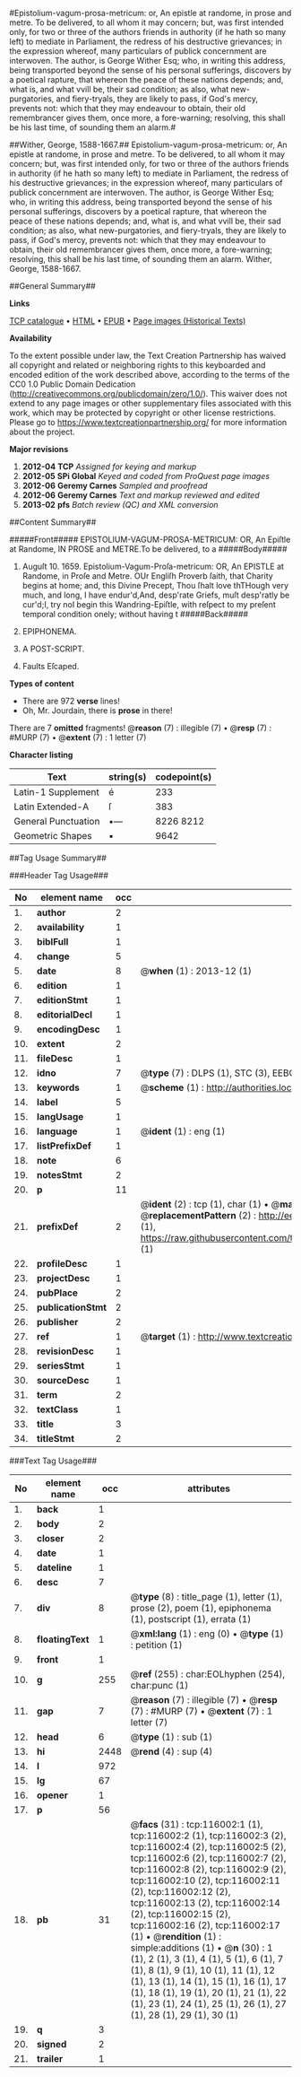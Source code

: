 #Epistolium-vagum-prosa-metricum: or, An epistle at randome, in prose and metre. To be delivered, to all whom it may concern; but, was first intended only, for two or three of the authors friends in authority (if he hath so many left) to mediate in Parliament, the redress of his destructive grievances; in the expression whereof, many particulars of publick concernment are interwoven. The author, is George Wither Esq; who, in writing this address, being transported beyond the sense of his personal sufferings, discovers by a poetical rapture, that whereon the peace of these nations depends; and, what is, and what vvill be, their sad condition; as also, what new-purgatories, and fiery-tryals, they are likely to pass, if God's mercy, prevents not: which that they may endeavour to obtain, their old remembrancer gives them, once more, a fore-warning; resolving, this shall be his last time, of sounding them an alarm.#

##Wither, George, 1588-1667.##
Epistolium-vagum-prosa-metricum: or, An epistle at randome, in prose and metre. To be delivered, to all whom it may concern; but, was first intended only, for two or three of the authors friends in authority (if he hath so many left) to mediate in Parliament, the redress of his destructive grievances; in the expression whereof, many particulars of publick concernment are interwoven. The author, is George Wither Esq; who, in writing this address, being transported beyond the sense of his personal sufferings, discovers by a poetical rapture, that whereon the peace of these nations depends; and, what is, and what vvill be, their sad condition; as also, what new-purgatories, and fiery-tryals, they are likely to pass, if God's mercy, prevents not: which that they may endeavour to obtain, their old remembrancer gives them, once more, a fore-warning; resolving, this shall be his last time, of sounding them an alarm.
Wither, George, 1588-1667.

##General Summary##

**Links**

[TCP catalogue](http://www.ota.ox.ac.uk/tcp/)  • 
[HTML](http://tei.it.ox.ac.uk/tcp/Texts-HTML/free/A96/A96748.html)  • 
[EPUB](http://tei.it.ox.ac.uk/tcp/Texts-EPUB/free/A96/A96748.epub) • 
[Page images (Historical Texts)](https://historicaltexts.jisc.ac.uk/eebo-99863787e)

**Availability**

To the extent possible under law, the Text Creation Partnership has waived all copyright and related or neighboring rights to this keyboarded and encoded edition of the work described above, according to the terms of the CC0 1.0 Public Domain Dedication (http://creativecommons.org/publicdomain/zero/1.0/). This waiver does not extend to any page images or other supplementary files associated with this work, which may be protected by copyright or other license restrictions. Please go to https://www.textcreationpartnership.org/ for more information about the project.

**Major revisions**

1. __2012-04__ __TCP__ *Assigned for keying and markup*
1. __2012-05__ __SPi Global__ *Keyed and coded from ProQuest page images*
1. __2012-06__ __Geremy Carnes__ *Sampled and proofread*
1. __2012-06__ __Geremy Carnes__ *Text and markup reviewed and edited*
1. __2013-02__ __pfs__ *Batch review (QC) and XML conversion*

##Content Summary##

#####Front#####
EPISTOLIUM-VAGUM-PROSA-METRICUM: OR, An Epiſtle at Randome, IN PROSE and METRE.To be delivered, to a
#####Body#####

1. Auguſt 10. 1659. Epistolium-Vagum-Proſa-metricum: OR, An EPISTLE at Randome, in Proſe and Metre.
OUr Engliſh Proverb ſaith, that Charity begins at home; and, this Divine Precept, Thou ſhalt love thTHough very much, and long, I have endur'd,And, desp'rate Griefs, muſt desp'ratly be cur'd;I, try noI begin this Wandring-Epiſtle, with reſpect to my preſent temporal condition onely; without having t
#####Back#####

1. EPIPHONEMA.

1. A POST-SCRIPT.

1. Faults Eſcaped.

**Types of content**

  * There are 972 **verse** lines!
  * Oh, Mr. Jourdain, there is **prose** in there!

There are 7 **omitted** fragments! 
 @__reason__ (7) : illegible (7)  •  @__resp__ (7) : #MURP (7)  •  @__extent__ (7) : 1 letter (7)

**Character listing**


|Text|string(s)|codepoint(s)|
|---|---|---|
|Latin-1 Supplement|é|233|
|Latin Extended-A|ſ|383|
|General Punctuation|•—|8226 8212|
|Geometric Shapes|▪|9642|

##Tag Usage Summary##

###Header Tag Usage###

|No|element name|occ|attributes|
|---|---|---|---|
|1.|__author__|2||
|2.|__availability__|1||
|3.|__biblFull__|1||
|4.|__change__|5||
|5.|__date__|8| @__when__ (1) : 2013-12 (1)|
|6.|__edition__|1||
|7.|__editionStmt__|1||
|8.|__editorialDecl__|1||
|9.|__encodingDesc__|1||
|10.|__extent__|2||
|11.|__fileDesc__|1||
|12.|__idno__|7| @__type__ (7) : DLPS (1), STC (3), EEBO-CITATION (1), PROQUEST (1), VID (1)|
|13.|__keywords__|1| @__scheme__ (1) : http://authorities.loc.gov/ (1)|
|14.|__label__|5||
|15.|__langUsage__|1||
|16.|__language__|1| @__ident__ (1) : eng (1)|
|17.|__listPrefixDef__|1||
|18.|__note__|6||
|19.|__notesStmt__|2||
|20.|__p__|11||
|21.|__prefixDef__|2| @__ident__ (2) : tcp (1), char (1)  •  @__matchPattern__ (2) : ([0-9\-]+):([0-9IVX]+) (1), (.+) (1)  •  @__replacementPattern__ (2) : http://eebo.chadwyck.com/downloadtiff?vid=$1&page=$2 (1), https://raw.githubusercontent.com/textcreationpartnership/Texts/master/tcpchars.xml#$1 (1)|
|22.|__profileDesc__|1||
|23.|__projectDesc__|1||
|24.|__pubPlace__|2||
|25.|__publicationStmt__|2||
|26.|__publisher__|2||
|27.|__ref__|1| @__target__ (1) : http://www.textcreationpartnership.org/docs/. (1)|
|28.|__revisionDesc__|1||
|29.|__seriesStmt__|1||
|30.|__sourceDesc__|1||
|31.|__term__|2||
|32.|__textClass__|1||
|33.|__title__|3||
|34.|__titleStmt__|2||


###Text Tag Usage###

|No|element name|occ|attributes|
|---|---|---|---|
|1.|__back__|1||
|2.|__body__|2||
|3.|__closer__|2||
|4.|__date__|1||
|5.|__dateline__|1||
|6.|__desc__|7||
|7.|__div__|8| @__type__ (8) : title_page (1), letter (1), prose (2), poem (1), epiphonema (1), postscript (1), errata (1)|
|8.|__floatingText__|1| @__xml:lang__ (1) : eng (0)  •  @__type__ (1) : petition (1)|
|9.|__front__|1||
|10.|__g__|255| @__ref__ (255) : char:EOLhyphen (254), char:punc (1)|
|11.|__gap__|7| @__reason__ (7) : illegible (7)  •  @__resp__ (7) : #MURP (7)  •  @__extent__ (7) : 1 letter (7)|
|12.|__head__|6| @__type__ (1) : sub (1)|
|13.|__hi__|2448| @__rend__ (4) : sup (4)|
|14.|__l__|972||
|15.|__lg__|67||
|16.|__opener__|1||
|17.|__p__|56||
|18.|__pb__|31| @__facs__ (31) : tcp:116002:1 (1), tcp:116002:2 (1), tcp:116002:3 (2), tcp:116002:4 (2), tcp:116002:5 (2), tcp:116002:6 (2), tcp:116002:7 (2), tcp:116002:8 (2), tcp:116002:9 (2), tcp:116002:10 (2), tcp:116002:11 (2), tcp:116002:12 (2), tcp:116002:13 (2), tcp:116002:14 (2), tcp:116002:15 (2), tcp:116002:16 (2), tcp:116002:17 (1)  •  @__rendition__ (1) : simple:additions (1)  •  @__n__ (30) : 1 (1), 2 (1), 3 (1), 4 (1), 5 (1), 6 (1), 7 (1), 8 (1), 9 (1), 10 (1), 11 (1), 12 (1), 13 (1), 14 (1), 15 (1), 16 (1), 17 (1), 18 (1), 19 (1), 20 (1), 21 (1), 22 (1), 23 (1), 24 (1), 25 (1), 26 (1), 27 (1), 28 (1), 29 (1), 30 (1)|
|19.|__q__|3||
|20.|__signed__|2||
|21.|__trailer__|1||
